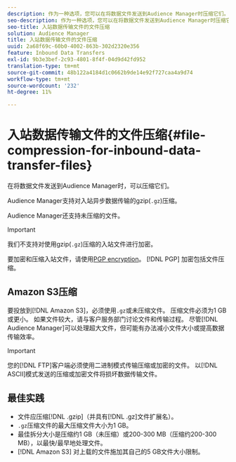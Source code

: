 ```yaml
---
description: 作为一种选项，您可以在将数据文件发送到Audience Manager时压缩它们。
seo-description: 作为一种选项，您可以在将数据文件发送到Audience Manager时压缩它们。
seo-title: 入站数据传输文件的文件压缩
solution: Audience Manager
title: 入站数据传输文件的文件压缩
uuid: 2a68f69c-60b0-4002-863b-302d2320e356
feature: Inbound Data Transfers
exl-id: 9b3e3bef-2c93-4801-8f4f-04d9d42fd952
translation-type: tm+mt
source-git-commit: 48b122a4184d1c0662b9de14e92f727caa4a9d74
workflow-type: tm+mt
source-wordcount: '232'
ht-degree: 11%

---
```


# 入站数据传输文件的文件压缩{#file-compression-for-inbound-data-transfer-files}

在将数据文件发送到Audience Manager时，可以压缩它们。

<!-- inbound-file-compression.xml -->

Audience Manager支持对入站异步数据传输的gzip(`.gz`)压缩。

Audience Manager还支持未压缩的文件。

>[!IMPORTANT]
>
>我们不支持对使用gzip(`.gz`)压缩的入站文件进行加密。
>
>要加密和压缩入站文件，请使用[PGP encryption](../../../integration/sending-audience-data/batch-data-transfer-explained/inbound-file-encryption.md)。 [!DNL PGP] 加密包括文件压缩。

## Amazon S3压缩

要投放到[!DNL Amazon S3]，必须使用`.gz`或未压缩文件。 压缩文件必须为1 GB或更小。 如果文件较大，请与客户服务部门讨论文件和传输过程。 尽管[!DNL Audience Manager]可以处理超大文件，但可能有办法减小文件大小或提高数据传输效率。

>[!IMPORTANT]
>
>您的[!DNL FTP]客户端必须使用二进制模式传输压缩或加密的文件。 以[!DNL ASCII]模式发送的压缩或加密文件将损坏数据传输文件。

## 最佳实践

* 文件应压缩[!DNL .gzip]（并具有[!DNL .gz]文件扩展名）。
* `.gz`压缩文件的最大压缩文件大小为1 GB。
* 最佳拆分大小是压缩约1 GB（未压缩）或200-300 MB（压缩约200-300 MB），以最快/最早地处理文件。
* [!DNL Amazon S3] 对上载的文件施加其自己的5 GB文件大小限制。

